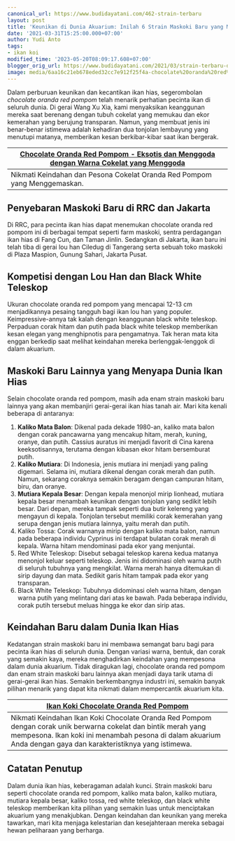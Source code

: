 ```yaml
---
canonical_url: https://www.budidayatani.com/462-strain-terbaru
layout: post
title: 'Keunikan di Dunia Akuarium: Inilah 6 Strain Maskoki Baru yang Menakjubkan!'
date: '2021-03-31T15:25:00.000+07:00'
author: Yudi Anto
tags:
- ikan koi
modified_time: '2023-05-20T08:09:17.608+07:00'
blogger_orig_url: https://www.budidayatani.com/2021/03/strain-terbaru-dari-negri-tirai-bambu.html
image: media/6aa16c21eb678eded32cc7e912f25f4a-chocolate%20oranda%20red%20pompom1.jpg
---
```

Dalam perburuan keunikan dan kecantikan ikan hias, segerombolan *chocolate oranda red pompom* telah menarik perhatian pecinta ikan di seluruh dunia. Di gerai Wang Xu Xia, kami menyaksikan keanggunan mereka saat berenang dengan tubuh cokelat yang memukau dan ekor kemerahan yang berujung transparan. Namun, yang membuat jenis ini benar-benar istimewa adalah kehadiran dua tonjolan lembayung yang menutupi matanya, memberikan kesan berkibar-kibar saat ikan bergerak.



| [Chocolate Oranda Red Pompom - Eksotis dan Menggoda dengan Warna Cokelat yang Menggoda](https://blogger.googleusercontent.com/img/b/R29vZ2xl/AVvXsEjKJeY7I7UEVW-LzrL7D6CwwrDDDGIdnRX9rk3zN6Q3HIrKh8hEjoxRm5kCr8I4p8HnUY3dmZn-OQeJ6j7CjmtB-5JWyAB6bkuxbcb-YtsMSpyfc6LYIH4aXRKFBgJTq9lXYrEsXybzGXs-FwHRJNZEnCtlVJsBrDoJnnfunpkiIAVIiL3PPHz_bmY77A/s2133/chocolate%20oranda%20red%20pompom1.jpg) |
| --- |
| Nikmati Keindahan dan Pesona Cokelat Oranda Red Pompom yang Menggemaskan. |

## Penyebaran Maskoki Baru di RRC dan Jakarta

Di RRC, para pecinta ikan hias dapat menemukan chocolate oranda red pompom ini di berbagai tempat seperti farm maskoki, sentra perdagangan ikan hias di Fang Cun, dan Taman Jinlin. Sedangkan di Jakarta, ikan baru ini telah tiba di gerai lou han Ciledug di Tangerang serta sebuah toko maskoki di Plaza Maspion, Gunung Sahari, Jakarta Pusat.

## Kompetisi dengan Lou Han dan Black White Teleskop

Ukuran chocolate oranda red pompom yang mencapai 12-13 cm menjadikannya pesaing tangguh bagi ikan lou han yang populer. Keimpressive-annya tak kalah dengan keanggunan black white teleskop. Perpaduan corak hitam dan putih pada black white teleskop memberikan kesan elegan yang menghipnotis para pengamatnya. Tak heran mata kita enggan berkedip saat melihat keindahan mereka berlenggak-lenggok di dalam akuarium.

## Maskoki Baru Lainnya yang Menyapa Dunia Ikan Hias

Selain chocolate oranda red pompom, masih ada enam strain maskoki baru lainnya yang akan membanjiri gerai-gerai ikan hias tanah air. Mari kita kenali beberapa di antaranya:

1. **Kaliko Mata Balon**: Dikenal pada dekade 1980-an, kaliko mata balon dengan corak pancawarna yang mencakup hitam, merah, kuning, oranye, dan putih. Cassius auratus ini menjadi favorit di Cina karena keeksotisannya, terutama dengan kibasan ekor hitam bersemburat putih.
2. **Kaliko Mutiara**: Di Indonesia, jenis mutiara ini menjadi yang paling digemari. Selama ini, mutiara dikenal dengan corak merah dan putih. Namun, sekarang coraknya semakin beragam dengan campuran hitam, biru, dan oranye.
3. **Mutiara Kepala Besar**: Dengan kepala menonjol mirip lionhead, mutiara kepala besar menambah keunikan dengan tonjolan yang sedikit lebih besar. Dari depan, mereka tampak seperti dua butir kelereng yang mengayun di kepala. Tonjolan tersebut memiliki corak kemerahan yang serupa dengan jenis mutiara lainnya, yaitu merah dan putih.
4. Kaliko Tossa: Corak warnanya mirip dengan kaliko mata balon, namun pada beberapa individu Cyprinus ini terdapat bulatan corak merah di kepala. Warna hitam mendominasi pada ekor yang menjuntai.
5. Red White Teleskop: Disebut sebagai teleskop karena kedua matanya menonjol keluar seperti teleskop. Jenis ini didominasi oleh warna putih di seluruh tubuhnya yang mengkilat. Warna merah hanya ditemukan di sirip dayung dan mata. Sedikit garis hitam tampak pada ekor yang transparan.
6. Black White Teleskop: Tubuhnya didominasi oleh warna hitam, dengan warna putih yang melintang dari atas ke bawah. Pada beberapa individu, corak putih tersebut meluas hingga ke ekor dan sirip atas.

## Keindahan Baru dalam Dunia Ikan Hias

Kedatangan strain maskoki baru ini membawa semangat baru bagi para pecinta ikan hias di seluruh dunia. Dengan variasi warna, bentuk, dan corak yang semakin kaya, mereka menghadirkan keindahan yang mempesona dalam dunia akuarium. Tidak diragukan lagi, chocolate oranda red pompom dan enam strain maskoki baru lainnya akan menjadi daya tarik utama di gerai-gerai ikan hias. Semakin berkembangnya industri ini, semakin banyak pilihan menarik yang dapat kita nikmati dalam mempercantik akuarium kita.



| [Ikan Koki Chocolate Oranda Red Pompom](https://blogger.googleusercontent.com/img/b/R29vZ2xl/AVvXsEgwaTUdc1aTtF2jSQkchikDyOD3FrTZWm047VRvFIEX-YWk2hwdDd6_t_oziGpQd8OFEUcOGbEojD7vzCv-LxJ7h8NL-vJvxbBBJlRNKwRORzFA3oDpBpQcPvH_ts9jeRjvTkE6vHlLLEfdm66_vMP97AT2oEDKVuqjPJoxMdVKcBGHKAMVMYATM3iB_g/s2133/chocolate%20oranda%20red%20pompom.jpg) |
| --- |
| Nikmati Keindahan Ikan Koki Chocolate Oranda Red Pompom dengan corak unik berwarna cokelat dan bintik merah yang mempesona. Ikan koki ini menambah pesona di dalam akuarium Anda dengan gaya dan karakteristiknya yang istimewa. |

## Catatan Penutup

Dalam dunia ikan hias, keberagaman adalah kunci. Strain maskoki baru seperti chocolate oranda red pompom, kaliko mata balon, kaliko mutiara, mutiara kepala besar, kaliko tossa, red white teleskop, dan black white teleskop memberikan kita pilihan yang semakin luas untuk menciptakan akuarium yang menakjubkan. Dengan keindahan dan keunikan yang mereka tawarkan, mari kita menjaga kelestarian dan kesejahteraan mereka sebagai hewan peliharaan yang berharga.

